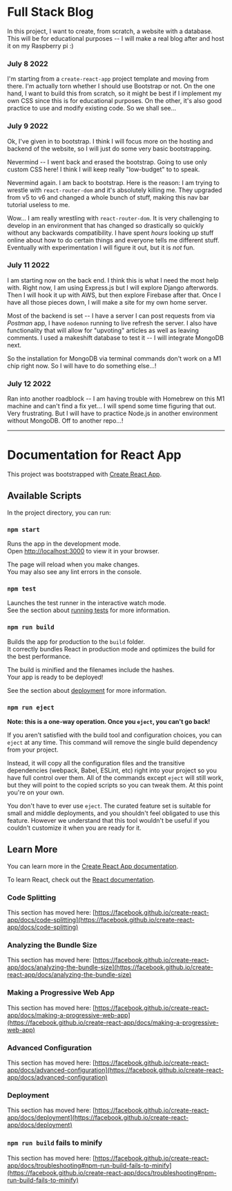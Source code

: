 # Full Stack Blog

In this project, I want to create, from scratch, a website with a database. This will be for educational purposes -- I will make a real blog after and host it on my Raspberry pi :)

### July 8 2022
I'm starting from a `create-react-app` project template and moving from there. 
I'm actually torn whether I should use Bootstrap or not. On the one hand, I want to build this from scratch, so it might be best if I implement my own CSS since this is for educational purposes. On the other, it's also good practice to use and modify existing code. So we shall see...

### July 9 2022
Ok, I've given in to bootstrap. I think I will focus more on the hosting and backend of the website, so I will just do some very basic bootstrapping.

Nevermind -- I went back and erased the bootstrap. Going to use only custom CSS here! I think I will keep really "low-budget" to to speak. 

Nevermind again. I am back to bootstrap. Here is the reason: I am trying to wrestle with `react-router-dom` and it's absolutely killing me. They upgraded from v5 to v6 and changed a whole bunch of stuff, making this nav bar tutorial useless to me.

Wow... I am really wrestling with `react-router-dom`. It is very challenging to develop in an environment that has changed so drastically so quickly without any backwards compatibility. I have spent *hours* looking up stuff online about how to do certain things and everyone tells me different stuff. Eventually with experimentation I will figure it out, but it is *not* fun.

### July 11 2022
I am starting now on the back end. I think this is what I need the most help with. Right now, I am using Express.js but I will explore Django afterwords. Then I will hook it up with AWS, but then explore Firebase after that. Once I have all those pieces down, I will make a site for my own home server.

Most of the backend is set -- I have a server I can post requests from via *Postman* app, I have `nodemon` running to live refresh the server. I also have functionality that will allow for "upvoting" articles as well as leaving comments. I used a makeshift database to test it -- I will integrate MongoDB next.

So the installation for MongoDB via terminal commands don't work on a M1 chip right now. So I will have to do something else...!

### July 12 2022
Ran into another roadblock -- I am having trouble with Homebrew on this M1 machine and can't find a fix yet... I will spend some time figuring that out. Very frustrating. But I will have to practice Node.js in another environment without MongoDB. Off to another repo...! 
______________________________
# Documentation for React App

This project was bootstrapped with [Create React App](https://github.com/facebook/create-react-app).

## Available Scripts

In the project directory, you can run:

### `npm start`

Runs the app in the development mode.\
Open [http://localhost:3000](http://localhost:3000) to view it in your browser.

The page will reload when you make changes.\
You may also see any lint errors in the console.

### `npm test`

Launches the test runner in the interactive watch mode.\
See the section about [running tests](https://facebook.github.io/create-react-app/docs/running-tests) for more information.

### `npm run build`

Builds the app for production to the `build` folder.\
It correctly bundles React in production mode and optimizes the build for the best performance.

The build is minified and the filenames include the hashes.\
Your app is ready to be deployed!

See the section about [deployment](https://facebook.github.io/create-react-app/docs/deployment) for more information.

### `npm run eject`

**Note: this is a one-way operation. Once you `eject`, you can't go back!**

If you aren't satisfied with the build tool and configuration choices, you can `eject` at any time. This command will remove the single build dependency from your project.

Instead, it will copy all the configuration files and the transitive dependencies (webpack, Babel, ESLint, etc) right into your project so you have full control over them. All of the commands except `eject` will still work, but they will point to the copied scripts so you can tweak them. At this point you're on your own.

You don't have to ever use `eject`. The curated feature set is suitable for small and middle deployments, and you shouldn't feel obligated to use this feature. However we understand that this tool wouldn't be useful if you couldn't customize it when you are ready for it.

## Learn More

You can learn more in the [Create React App documentation](https://facebook.github.io/create-react-app/docs/getting-started).

To learn React, check out the [React documentation](https://reactjs.org/).

### Code Splitting

This section has moved here: [https://facebook.github.io/create-react-app/docs/code-splitting](https://facebook.github.io/create-react-app/docs/code-splitting)

### Analyzing the Bundle Size

This section has moved here: [https://facebook.github.io/create-react-app/docs/analyzing-the-bundle-size](https://facebook.github.io/create-react-app/docs/analyzing-the-bundle-size)

### Making a Progressive Web App

This section has moved here: [https://facebook.github.io/create-react-app/docs/making-a-progressive-web-app](https://facebook.github.io/create-react-app/docs/making-a-progressive-web-app)

### Advanced Configuration

This section has moved here: [https://facebook.github.io/create-react-app/docs/advanced-configuration](https://facebook.github.io/create-react-app/docs/advanced-configuration)

### Deployment

This section has moved here: [https://facebook.github.io/create-react-app/docs/deployment](https://facebook.github.io/create-react-app/docs/deployment)

### `npm run build` fails to minify

This section has moved here: [https://facebook.github.io/create-react-app/docs/troubleshooting#npm-run-build-fails-to-minify](https://facebook.github.io/create-react-app/docs/troubleshooting#npm-run-build-fails-to-minify)

